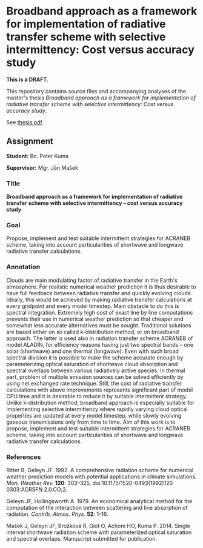 # Broadband approach as a framework for implementation of radiative transfer scheme with selective intermittency: Cost versus accuracy study

**This is a DRAFT.**

This repository contains source files and accompanying analyses
of the master's thesis
*Broadband approach as a framework for implementation of
radiative transfer scheme with selective intermittency:
Cost versus accuracy study*.

See [thesis.pdf](https://github.com/peterkuma/acraneb-thesis/raw/master/thesis.pdf).

## Assignment

**Student:** Bc. Peter Kuma

**Supervisor:** Mgr. Ján Mašek

### Title

**Broadband approach as a framework for implementation of
radiative transfer scheme with selective intermittency
– cost versus accuracy study**

### Goal

Propose, implement and test suitable intermittent strategies for
ACRANEB scheme, taking into account particularities of shortwave and longwave
radiative transfer calculations.

### Annotation

Clouds are main modulating factor of radiative transfer in the Earth's atmosphere. For realistic numerical weather prediction it is thus desirable to have full feedback between radiative transfer and quickly evolving clouds. Ideally, this would be achieved by making radiative transfer calculations at every gridpoint and every model timestep. Main obstacle to do this is spectral integration. Extremely high cost of exact line by line computations prevents their use in numerical weather prediction so that cheaper and somewhat less accurate alternatives must be sought. Traditional solutions are based either on so called k-distribution method, or on broadband approach. The latter is used also in radiation transfer scheme ACRANEB of model ALADIN, for efficiency reasons having just two spectral bands – one solar (shortwave) and one thermal (longwave). Even with such broad spectral division it is possible to make the scheme accurate enough by parameterizing optical saturation of shortwave cloud absorption and spectral overlaps between various radiatively active species. In thermal part, problem of multiple emission sources can be solved efficiently by using net exchanged rate technique. Still, the cost of radiative transfer calculations with above improvements represents significant part of model CPU time and it is desirable to reduce it by suitable intermittent strategy. Unlike k-distribution method, broadband approach is especially suitable for implementing selective intermittency where rapidly varying cloud optical properties are updated at every model timestep, while slowly evolving gaseous transmissions only from time to time. Aim of this work is to propose, implement and test suitable intermittent strategies for ACRANEB scheme, taking into account particularities of shortwave and longwave radiative transfer calculations.

### References

Ritter B, Geleyn JF. 1992. A comprehensive radiation scheme for numerical weather
prediction models with potential applications in climate simulations. *Mon.
Weather Rev.* **120**: 303–325, doi:10.1175/1520-0493(1992)120 0303:ACRSFN
2.0.CO;2.

Geleyn JF, Hollingsworth A. 1979. An economical analytical method for the
computation of the interaction between scattering and line absorption of
radiation. *Contrib. Atmos. Phys.* **52**: 1–16.

Mašek J, Geleyn JF, Brožková R, Giot O, Achom HO, Kuma P. 2014. Single interval
shortwave radiation scheme with parameterized optical saturation and spectral
overlaps. Manuscript submitted for publication.
